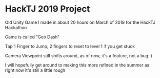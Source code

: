 # HackTJ 2019 Project
Old Unity Game I made in about 20 hours on March of 2019 for the HackTJ Hackathon

Game is called "Geo Dash"

Tap 1 Finger to Jump, 2 fingers to reset to level 1 if you get stuck

Camera Viewpoint still shifts around, as of now, it's a feature, not a bug :)

I will hopefully get around to making this more refined in the summer as right now it's still a little rough
